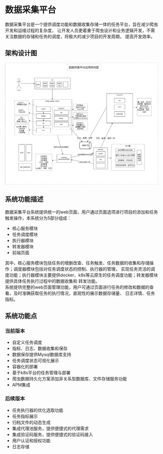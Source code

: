 # 数据采集平台

数据采集平台是一个提供调度功能和数据收集存储一体的任务平台，旨在减少爬虫开发和运维过程的复杂度，
让开发人员更着重于爬虫设计和业务逻辑开发，不需关注数据的存储和任务的调度，将极大的减少项目的开发周期，
提高开发效率。  

## 架构设计图

![系统架构图](docs/assets/images/core/spiderkeeper.png)

## 系统功能描述

数据采集平台系统提供统一的web页面，用户通过页面选项进行项目的添加和任务触发操作，本系统分为5部分组成：  

* 核心服务模块
* 任务调度模块
* 执行器模块
* 转发器模块
* 前端页面

其中，核心服务模块包括任务的增删改查、任务触发、任务数据的收集和存储操作；调度器模块包括对任务调度状态的控制、执行器的管理，
实现任务灵活的调度功能；执行器模块主要提供docker、k8s等云原生的任务调度功能；转发器模块提供具体任务执行过程中的数据收集和
转发功能。  
系统提供完整的web页面管理功能，用户可通过页面进行任务的修改和数据的查看，及时准确获取任务的执行情况，直观性的展示数据存储量、
日志详情、任务指标。

## 系统功能点

### 当前版本

* 自定义任务调度
* 指标、日志、数据收集和保存
* 数据保存提供Mysql数据库支持
* 任务调度状态可视化展示
* 容器化的部署
* 基于k8s平台的任务管理与部署
* 爬虫数据持久化方案添加非关系型数据库、文件存储服务功能
* APM集成

### 后续版本

* 任务执行器的优化选取功能
* 任务指标展示
* 归档文件的动态生成
* 集成代理池服务，提供便捷式的代理需求
* 集成验证码服务，提供便捷式的验证码接入
* 用户认证和授权功能
* 日志存储
